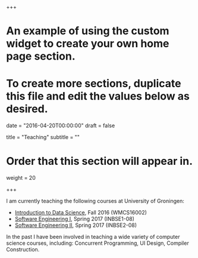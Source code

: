 +++
# An example of using the custom widget to create your own home page section.
# To create more sections, duplicate this file and edit the values below as desired.

date = "2016-04-20T00:00:00"
draft = false

title = "Teaching"
subtitle = ""

# Order that this section will appear in.
weight = 20

+++

I am currently teaching the following courses at University of Groningen:

- [Introduction to Data Science](http://www.rug.nl/ocasys/fwn/vak/show?code=WMCS16002), Fall 2016 (WMCS16002)
- [Software Engineering I](http://www.rug.nl/ocasys/gmw/vak/show?code=INBSE1-08), Spring 2017 (INBSE1-08)
- [Software Engineering II](http://www.rug.nl/ocasys/gmw/vak/show?code=INBSE2-08), Spring 2017 (INBSE2-08)

In the past I have been involved in teaching a wide variety of computer science courses, including: Concurrent Programming, UI Design, Compiler Construction.



